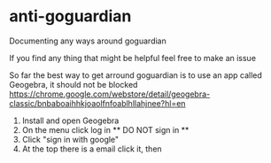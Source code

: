 # anti-goguardian
Documenting any ways around goguardian

If you find any thing that might be helpful feel free to make an issue

So far the best way to get arround goguardian is to use an app called Geogebra, it should not be blocked 
https://chrome.google.com/webstore/detail/geogebra-classic/bnbaboaihhkjoaolfnfoablhllahjnee?hl=en

1. Install and open Geogebra
2. On the menu click log in  ** DO NOT sign in ** 
3. Click "sign in with google"
4. At the top there is a email click it, then 

